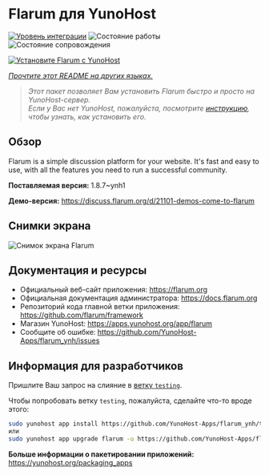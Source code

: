<!--
Важно: этот README был автоматически сгенерирован <https://github.com/YunoHost/apps/tree/master/tools/readme_generator>
Он НЕ ДОЛЖЕН редактироваться вручную.
-->

# Flarum для YunoHost

[![Уровень интеграции](https://dash.yunohost.org/integration/flarum.svg)](https://ci-apps.yunohost.org/ci/apps/flarum/) ![Состояние работы](https://ci-apps.yunohost.org/ci/badges/flarum.status.svg) ![Состояние сопровождения](https://ci-apps.yunohost.org/ci/badges/flarum.maintain.svg)

[![Установите Flarum с YunoHost](https://install-app.yunohost.org/install-with-yunohost.svg)](https://install-app.yunohost.org/?app=flarum)

*[Прочтите этот README на других языках.](./ALL_README.md)*

> *Этот пакет позволяет Вам установить Flarum быстро и просто на YunoHost-сервер.*  
> *Если у Вас нет YunoHost, пожалуйста, посмотрите [инструкцию](https://yunohost.org/install), чтобы узнать, как установить его.*

## Обзор

Flarum is a simple discussion platform for your website. It's fast and easy to use, with all the features you need to run a successful community.

**Поставляемая версия:** 1.8.7~ynh1

**Демо-версия:** <https://discuss.flarum.org/d/21101-demos-come-to-flarum>

## Снимки экрана

![Снимок экрана Flarum](./doc/screenshots/beta16.jpg)

## Документация и ресурсы

- Официальный веб-сайт приложения: <https://flarum.org>
- Официальная документация администратора: <https://docs.flarum.org>
- Репозиторий кода главной ветки приложения: <https://github.com/flarum/framework>
- Магазин YunoHost: <https://apps.yunohost.org/app/flarum>
- Сообщите об ошибке: <https://github.com/YunoHost-Apps/flarum_ynh/issues>

## Информация для разработчиков

Пришлите Ваш запрос на слияние в [ветку `testing`](https://github.com/YunoHost-Apps/flarum_ynh/tree/testing).

Чтобы попробовать ветку `testing`, пожалуйста, сделайте что-то вроде этого:

```bash
sudo yunohost app install https://github.com/YunoHost-Apps/flarum_ynh/tree/testing --debug
или
sudo yunohost app upgrade flarum -u https://github.com/YunoHost-Apps/flarum_ynh/tree/testing --debug
```

**Больше информации о пакетировании приложений:** <https://yunohost.org/packaging_apps>
